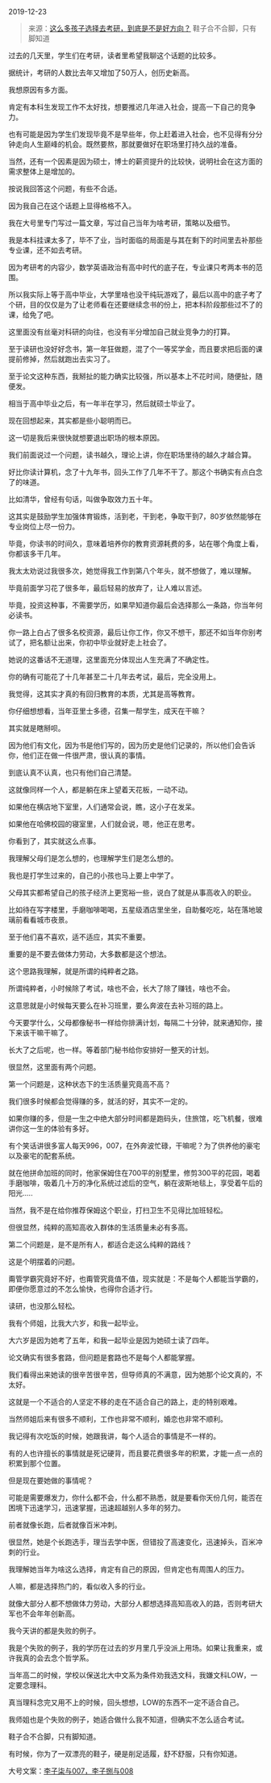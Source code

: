 2019-12-23

> 来源：[这么多孩子选择去考研，到底是不是好方向？](http://mp.weixin.qq.com/s?__biz=MzU3NDc5Nzc0NQ==&mid=2247486137&idx=1&sn=7cc8a87c1a43c853fd2c00115a7f23e8&chksm=fd2da867ca5a2171997695a3bc10d804c52c63b023455686bed05e167a753ce009c71fdadfd3&scene=27#wechat_redirect)
> 鞋子合不合脚，只有脚知道

过去的几天里，学生们在考研，读者里希望我聊这个话题的比较多。

  

据统计，考研的人数比去年又增加了50万人，创历史新高。

  

我想原因有多方面。

  

肯定有本科生发现工作不太好找，想要推迟几年进入社会，提高一下自己的竞争力。

  

也有可能是因为学生们发现毕竟不是早些年，你上赶着进入社会，也不见得有分分钟走向人生巅峰的机会。既然要熬，那就要做好在职场里打持久战的准备。

  

当然，还有一个因素是因为硕士，博士的薪资提升的比较快，说明社会在这方面的需求整体上是增加的。

  

按说我回答这个问题，有些不合适。

  

因为我自己在这个话题上显得格格不入。

  

我在大号里专门写过一篇文章，写过自己当年为啥考研，策略以及细节。

  

我是本科挂课太多了，毕不了业，当时面临的局面是与其在剩下的时间里去补那些专业课，还不如去考研。

  

因为考研考的内容少，数学英语政治有高中时代的底子在，专业课只考两本书的范围。

  

所以我实际上等于高中毕业，大学里啥也没干纯玩游戏了，最后以高中的底子考了个研，目的仅仅是为了让老师看在还要继续念书的份上，把本科阶段那些过不了的课，给免了吧。

  

这里面没有丝毫对科研的向往，也没有半分增加自己就业竞争力的打算。

  

至于读研也没好好念书，第一年狂做题，混了个一等奖学金，而且要求把后面的课提前修掉，然后就跑出去实习了。

  

至于论文这种东西，我掰扯的能力确实比较强，所以基本上不花时间，随便扯，随便发。

  

相当于高中毕业之后，有一年半在学习，然后就硕士毕业了。

  

现在回想起来，其实都是些小聪明而已。  

  

这一切是我后来很快就想要退出职场的根本原因。

  

我们前面说过一个问题，读书越久，理论上讲，你在职场里待的越久才越合算。

  

好比你读计算机，念了十九年书，回头工作了几年不干了。那这个书确实有点白念了的味道。

  

比如清华，曾经有句话，叫做争取效力五十年。

  

这其实是鼓励学生加强体育锻炼，活到老，干到老，争取干到7，80岁依然能够在专业岗位上尽一份力。

  

毕竟，你读书的时间久，意味着培养你的教育资源耗费的多，站在哪个角度上看，你都该多干几年。

  

我太太劝说过我很多次，她觉得我工作到第八个年头，就不想做了，难以理解。

  

毕竟前面学习花了很多年，最后轻易的放弃了，让人难以言述。

  

毕竟，投资这种事，不需要学历，如果早知道你最后会选择那么一条路，你当年何必读书。

  

你一路上白占了很多名校资源，最后让你工作，你又不想干，那还不如当年你别考试了，把名额让出来，你初中毕业就好走上社会了。

  

她说的这番话不无道理，这里面充分体现出人生充满了不确定性。

  

你的确有可能花了十几年甚至二十几年去考试，最后，完全没用上。

  

我觉得，这其实才真的有回归教育的本质，尤其是高等教育。

  

你仔细想想看，当年亚里士多德，召集一帮学生，成天在干嘛？

  

其实就是瞎掰呗。

  

因为他们有文化，因为书是他们写的，因为历史是他们记录的，所以他们会告诉你，他们正在做一件很严肃，很认真的事情。

  

到底认真不认真，也只有他们自己清楚。

  

这就像同样一个人，都是躺在床上望着天花板，一动不动。

  

如果他在横店地下室里，人们通常会说，瞧，这小子在发呆。

  

如果他在哈佛校园的寝室里，人们就会说，嗯，他正在思考。

  

你看到了，其实就这么点事。

  

我理解父母们是怎么想的，也理解学生们是怎么想的。

  

我也是打学生过来的，自己的小孩也马上要上中学了。

  

父母其实都希望自己的孩子经济上更宽裕一些，说白了就是从事高收入的职业。

  

比如待在写字楼里，手磨咖啡喝喝，五星级酒店里坐坐，自助餐吃吃，站在落地玻璃前看看城市夜景。

  

至于他们喜不喜欢，适不适应，其实不重要。

  

重要的是不要去做体力劳动，大多数都是这个想法。

  

这个思路我理解，就是所谓的纯粹者之路。

  

所谓纯粹者，小时候除了考试，啥也不会，长大了除了赚钱，啥也不会。

  

这意思就是小时候每天要么在补习班里，要么奔波在去补习班的路上。

  

今天要学什么，父母都像秘书一样给你排满计划，每隔二十分钟，就来通知你，接下来该干嘛干嘛了。

  

长大了之后呢，也一样。等着部门秘书给你安排好一整天的计划。

  

很显然，这里面有两个问题。

  

第一个问题是，这种状态下的生活质量究竟高不高？

  

我们很多时候都会觉得赚的多，就活的好，其实不一定的。

  

如果你赚的多，但是一生之中绝大部分时间都是跑码头，住旅馆，吃飞机餐，很难讲你这一生的体验有多好。

  

有个笑话讲很多富人每天996，007，在外奔波忙碌，干嘛呢？为了供养他的豪宅以及豪宅的配套系统。

  

就在他拼命加班的同时，他家保姆住在700平的别墅里，修剪300平的花园，喝着手磨咖啡，吸着几十万的净化系统过滤后的空气，躺在波斯地毯上，享受着午后的阳光.....

  

当然，我不是在给你推荐保姆这个职业，打扫卫生不见得比加班轻松。

  

但很显然，纯粹的高知高收入群体的生活质量未必有多高。

  

第二个问题是，是不是所有人，都适合走这么纯粹的路线？

  

这是个明摆着的问题。

  

甭管学霸究竟好不好，也甭管究竟值不值，现实就是：不是每个人都能当学霸的，即便你愿意过的不怎么愉快，也得你合适才行。

  

读研，也没那么轻松。

  

我有个师姐，比我大六岁，和我一起毕业。

  

大六岁是因为她考了五年，和我一起毕业是因为她硕士读了四年。

  

论文确实有很多套路，但问题是套路也不是每个人都能掌握。

  

我们看得出来她读的很辛苦很辛苦，但导师真的不满意，因为她那个论文真的，不太好。

  

这就是一个不适合的人坚定不移的走在不适合自己的路上，走的特别艰难。

  

当然师姐后来有很多不顺利，工作也非常不顺利，婚恋也非常不顺利。

  

我记得有次吃饭的时候，她跟我讲，每个人适合的事情是不一样的。

  

有的人也许擅长的事情就是死记硬背，而且要花费很多年的积累，才能一点一点的积累到那个位置。

  

但是现在要她做的事情呢？

  

可能是需要爆发力，你什么都不会，什么都不熟悉，就是要看你天份几何，能否在困境下迅速学习，迅速掌握，迅速超越别人多年的努力。

  

前者就像长跑，后者就像百米冲刺。

  

很显然，她是个长跑选手，理当去学中医，但错投了高速变化，迅速掉头，百米冲刺的行业。

  

我理解她当年为啥这么选择，肯定有自己的原因，但肯定也有周围人的压力。

  

人嘛，都是选择热门的，看似收入多的行业。

  

就像大部分人都不想做体力劳动，大部分人都想选择高知高收入的路，否则考研大军也不会年年创新高。

  

我今天讲的都是失败的例子。

  

我是个失败的例子，我的学历在过去的岁月里几乎没派上用场。如果让我重来，或许我真的会去念个哲学系。

  

当年高二的时候，学校以保送北大中文系为条件劝我选文科，我嫌文科LOW，一定要念理科。

  

真当理科念完又用不上的时候，回头想想，LOW的东西不一定不适合自己。

  

我师姐也是个失败的例子，她适合做什么我不知道，但确实不怎么适合考试。  

  

鞋子合不合脚，只有脚知道。

  

有时候，你为了一双漂亮的鞋子，硬是削足适履，舒不舒服，只有你知道。

  

大号文案：[李子柒与007，李子捌与008](http://mp.weixin.qq.com/s?__biz=MzU0MjYwNDU2Mw==&mid=2247487937&idx=1&sn=8622f13f61687e517c87d5a925e41bdf&chksm=fb197dbdcc6ef4aba2779f801244c669eca585547ac35d62de50e71899d44c121e96d263c5c1&scene=21#wechat_redirect)  

